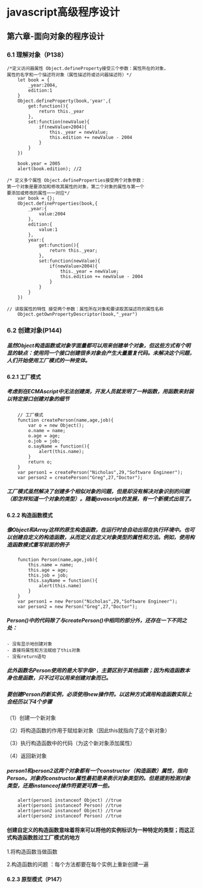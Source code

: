 # javascript高级程序设计
## 第六章-面向对象的程序设计
### 6.1 理解对象（P138）
``` 
/*定义访问器属性 Object.defineProperty接受三个参数：属性所在的对象，
属性的名字和一个描述符对象（属性描述符或访问器描述符）*/
    let book = {
        _year:2004,
        edition:1
    }
    Object.defineProperty(book,'year',{
        get:function(){
            return this._year
        },
        set:function(newValue){
            if(newValue>2004){
                this._year = newValue;
                this.edition += newValue - 2004
            }
        }
    })

    book.year = 2005
    alert(book.edition); //2
```
```
/* 定义多个属性 Object.defineProperties接受两个对象参数：
第一个对象是要添加和修改其属性的对象，第二个对象的属性与第一个
要添加或修改的属性一一对应*/
    var book = {};
    Object.defineProperties(book,{
        _year:{
            value:2004
        },
        edition:{
            value:1
        },
        year:{
            get:function(){
                return this._year;
            },
            set:function(newValue){
                if(newValue>2004){
                    this._year = newValue;
                    this.edition += newValue - 2004
                }
            }
        }
    })
```
```
// 读取属性的特性 接受两个参数：属性所在对象和要读取其描述符的属性名称
    Object.getOwnPropertyDescriptor(book,"_year")
```
### 6.2 创建对象(P144) 
##### 虽然Object构造函数或对象字面量都可以用来创建单个对象，但这些方式有个明显的缺点：使用同一个接口创建很多对象会产生大量重复代码。未解决这个问题，人们开始使用工厂模式的一种变体。
#### 6.2.1 工厂模式
##### 考虑到在ECMAscript中无法创建类，开发人员就发明了一种函数，用函数来封装以特定接口创建对象的细节
```
    // 工厂模式
    function createPerson(name,age,job){
        var o = new Object();
        o.name = name;
        o.age = age;
        o.job = job;
        o.sayName = function(){
            alert(this.name);
        }
        return o;
    }
    var person1 = createPerson("Nicholas",29,"Software Engineer");
    var person2 = createPerson("Greg",27,"Doctor");
```
##### 工厂模式虽然解决了创建多个相似对象的问题，但是却没有解决对象识别的问题（即怎样知道一个对象的类型）。随着javascript的发展，有一个新模式出现了。
#### 6.2.2 构造函数模式
##### 像Object和Array这样的原生构造函数，在运行时会自动出现在执行环境中。也可以创建自定义的构造函数，从而定义自定义对象类型的属性和方法。例如，使用构造函数模式重写前面的例子
```
    function Person(name,age,job){
        this.name = name;
        this.age = age;
        this.job = job;
        this.sayName = function(){
            alert(this.name)
        }
    }
    var person1 = new Person("Nicholas",29,"Software Engineer");
    var person2 = new Person("Greg",27,"Doctor");
```
##### Person()中的代码除了与createPerson()中相同的部分外，还存在一下不同之处：
    - 没有显示地创建对象
    - 直接将属性和方法赋给了this对象
    - 没有return语句
##### 此外函数名Person使用的是大写字母P，主要区别于其他函数；因为构造函数本身也是函数，只不过可以用来创建对象而已。
##### 要创建Person的新实例，必须使用new操作符。以这种方式调用构造函数实际上会经历以下4个步骤
（1）创建一个新对象

（2）将构造函数的作用于赋给新对象（因此this就指向了这个新对象）

（3）执行构造函数中的代码（为这个新对象添加属性）

（4）返回新对象
##### person1和person2这两个对象都有一个constructor（构造函数）属性，指向Person。对象的constructor属性最初是来表示对象类型的。但是提到检测对象类型，还是instanceof操作符要更可靠一些。
```
    alert(person1 instanceof Object) //true
    alert(person1 instanceof Person) //true
    alert(person2 instanceof Object) //true
    alert(person2 instanceof Person) //true
```
#### 创建自定义的构造函数意味着将来可以将他的实例标识为一种特定的类型；而这正式构造函数胜过工厂模式的地方
1.将构造函数当做函数

2.构造函数的问题 ：每个方法都要在每个实例上重新创建一遍

#### 6.2.3 原型模式（P147）



